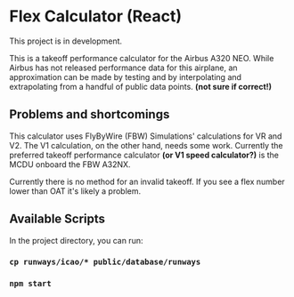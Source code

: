 # Flex Calculator (React)

This project is in development.

This is a takeoff performance calculator for the Airbus A320 NEO. While Airbus has not released performance data for this airplane, an approximation can be made by testing and by interpolating and extrapolating from a handful of public data points. **(not sure if correct!)**

## Problems and shortcomings

This calculator uses FlyByWire (FBW) Simulations' calculations for VR and V2. The V1 calculation, on the other hand, needs some work. Currently the preferred takeoff performance calculator **(or V1 speed calculator?)** is the MCDU onboard the FBW A32NX.

Currently there is no method for an invalid takeoff. If you see a flex number lower than OAT it's likely a problem.

## Available Scripts

In the project directory, you can run:

### `cp runways/icao/* public/database/runways`
### `npm start`

